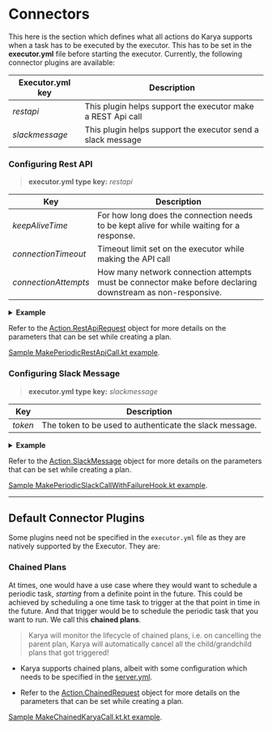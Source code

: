 # Connectors

This here is the section which defines what all actions do Karya supports when a task has to be executed by the
executor.
This has to be set in the **executor.yml** file before starting the executor. Currently, the following connector plugins are
available:

| Executor.yml key | Description                                                 |
|------------------|-------------------------------------------------------------|
| *restapi*        | This plugin helps support the executor make a REST Api call |
| *slackmessage*   | This plugin helps support the executor send a slack message |



### Configuring Rest API

> **executor.yml type key:** *restapi*

| Key        | Description                                                                                                                      |
|------------|----------------------------------------------------------------------------------------------------------------------------------|
| *keepAliveTime* | For how long does the connection needs to be kept alive for while waiting for a response.                                        |
| *connectionTimeout*  | Timeout limit set on the executor while making the API call                                                                      |
| *connectionAttempts*   | How many network connection attempts must be connector make before declaring downstream as non-responsive.                       |

<details>

<summary><strong>Example</strong></summary>

```yml
    - type: "restapi"
      configs:
        keepAliveTime: 3000
        connectionTimeout: 1000
        connectionAttempts: 3
```

</details>

Refer to the [Action.RestApiRequest](../../core/src/main/kotlin/karya/core/entities/Action.kt) object for more details on the parameters that can be set while creating a plan.

[Sample MakePeriodicRestApiCall.kt example](../../docs/samples/src/main/kotlin/karya/docs/samples/MakePeriodicApiCall.kt).

### Configuring Slack Message

> **executor.yml type key:** *slackmessage*

| Key        | Description                                                                                                                      |
|------------|----------------------------------------------------------------------------------------------------------------------------------|
| *token*    | The token to be used to authenticate the slack message.                                                                          |

<details>

<summary><strong>Example</strong></summary>

```yml
- type: "slackmessage"
  configs:
    token: "xoxb"
```

</details>

Refer to the [Action.SlackMessage](../../core/src/main/kotlin/karya/core/entities/Action.kt) object for more details on the parameters that can be set while creating a plan.

[Sample MakePeriodicSlackCallWithFailureHook.kt example](../../docs/samples/src/main/kotlin/karya/docs/samples/MakePeriodicSlackCallWithFailureHook.kt).

---

## Default Connector Plugins

Some plugins need not be specified in the `executor.yml` file as they are natively supported by the Executor. They are:

### Chained Plans

At times, one would have a use case where they would want to schedule a periodic task, *starting* from a definite point
in the future. This could be achieved by scheduling a one time task to trigger at the that point in time in the future.
And that trigger would be to schedule the periodic task that you want to run. We call this **chained plans**.

> Karya will monitor the lifecycle of chained plans, i.e. on cancelling the parent plan, Karya will automatically cancel all the child/grandchild plans that got triggered!

- Karya supports chained plans, albeit with some configuration which needs to be specified in the [server.yml](../documentation/COMPONENTS.md/#server).

- Refer to the [Action.ChainedRequest](../../core/src/main/kotlin/karya/core/entities/Action.kt) object for more details on the parameters that can be set while creating a plan.

[Sample MakeChainedKaryaCall.kt.kt example](./docs/samples/src/main/kotlin/karya/docs/samples/MakeChainedKaryaCall.kt.kt).
